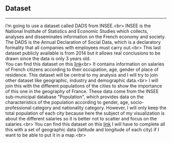 ## Dataset
---
I’m going to use a dataset called DADS from INSEE.<br\>
INSEE is the National Institute of Statistics and Economic Studies which collects, analyses and disseminates information on the French economy and society. The DADS is the Annual Declaration of Social Data, which is a declaratory formality that all companies with employees must carry out.<br\>
This last dataset publicly available is from 2014 but it allows real conclusions to be drawn since the data is only 3 years old.<br>
You can find this dataset on this [link](https://www.insee.fr/fr/statistiques/2021266)<br\>
It contains information on salaries of French citizens according to their occupation, age, gender of place of residence. This dataset will be central to my analysis and I will try to join other dataset like geographic, industry and demographic data.<br\>
I will join this with the different populations of the cities to show the importance of this one in the geography of France. These data come from the INSEE sub-municipal database "Population", which provides data on the characteristics of the population according to gender, age, socio- professional category and nationality category. However, I will only keep the total population of each city because here the subject of my visualization is about the different salaries so it is better not to scatter and focus on the salaries.<br\>
You can find this dataset on this [link](https://www.insee.fr/fr/statistiques/3137409)
I will have to complete all this with a set of geographic data (latitude and longitude of each city) if I want to be able to put it in a map.<br\>
